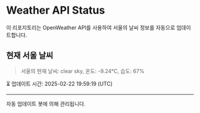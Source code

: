 
# Weather API Status

이 리포지토리는 OpenWeather API를 사용하여 서울의 날씨 정보를 자동으로 업데이트합니다.

## 현재 서울 날씨
> 서울의 현재 날씨: clear sky, 온도: -9.24°C, 습도: 67%

⏳ 업데이트 시간: 2025-02-22 19:59:19 (UTC)

---
자동 업데이트 봇에 의해 관리됩니다.
